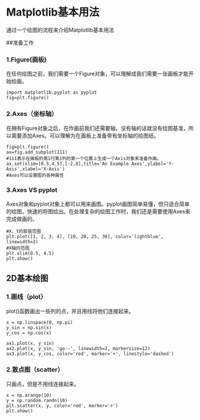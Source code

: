# Matplotlib基本用法
通过一个绘图的流程来介绍Matplotlib基本用法

##准备工作
### 1.Figure(画板)
在任何绘图之前，我们需要一个Figure对象，可以理解成我们需要一张画板才能开始绘画。
```
import matplotlib.pyplot as pyplot
fig=plt.figure()
```
### 2.Axes（坐标轴）
在拥有Figure对象之后，在作画前我们还需要轴，没有轴的话就没有绘图基准，所以需要添加Axes。可以理解为在画板上准备带有坐标轴的绘图纸。
```
fig=plt.figure()
ax=fig.add_subplot(111)
#111表示在画板的第1行第1列的第一个位置上生成一个Axis对象来准备作画。
ax.set(xlim=[0.5,4.5],[-2,8],title='An Example Axes',ylabel='Y-Axis',xlabel='X-Axis')
#Axes可以设置图的各种属性
```
### 3.Axes VS pyplot
Axes对象和pyplot对象上都可以用来画图。pyplot画图简单易懂，但只适合简单的绘图，快速的将图绘出。在处理复杂的绘图工作时，我们还是需要使用Axes来完成做画的。
```
#X，Y的取值范围
plt.plot([1, 2, 3, 4], [10, 20, 25, 30], color='lightblue', linewidth=3)
#X轴的范围
plt.xlim(0.5, 4.5)
plt.show()
```
## 2D基本绘图
### 1.画线（plot）
plot()函数画出一些列的点，并且用线将他们连接起来。
```
x = np.linspace(0, np.pi)
y_sin = np.sin(x)
y_cos = np.cos(x)

ax1.plot(x, y_sin)
ax2.plot(x, y_sin, 'go--', linewidth=2, markersize=12)
ax3.plot(x, y_cos, color='red', marker='+', linestyle='dashed')
```
### 2.散点图（scatter）
只画点，但是不用线连接起来。
```
x = np.arange(10)
y = np.random.randn(10)
plt.scatter(x, y, color='red', marker='+')
plt.show()
```
